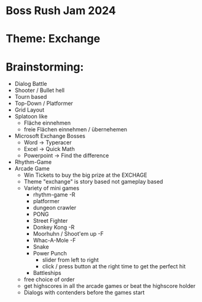 # Boss Rush Jam 2024

# Theme: Exchange

# Brainstorming:

-   Dialog Battle
-   Shooter / Bullet hell
-   Tourn based
-   Top-Down / Platformer
-   Grid Layout
-   Splatoon like
    -   Fläche einnehmen
    -   freie Flächen einnehmen / übernehemen
-   Microsoft Exchange Bosses
    -   Word -> Typeracer
    -   Excel -> Quick Math
    -   Powerpoint -> Find the difference
-   Rhythm-Game
-   Arcade Game
    -   Win Tickets to buy the big prize at the EXCHAGE
    -   Theme "exchange" is story based not gameplay based
    -   Variety of mini games
        -   rhythm-game -R
        -   platformer
        -   dungeon crawler
        -   PONG
        -   Street Fighter
        -   Donkey Kong -R
        -   Moorhuhn / Shoot'em up -F
        -   Whac-A-Mole -F
        -   Snake
        -   Power Punch
            -   slider from left to right
            -   click / press button at the right time to get the perfect hit
        -   Battleships
    -   free choice of order
    -   get highscores in all the arcade games or beat the highscore holder
    -   Dialogs with contenders before the games start
